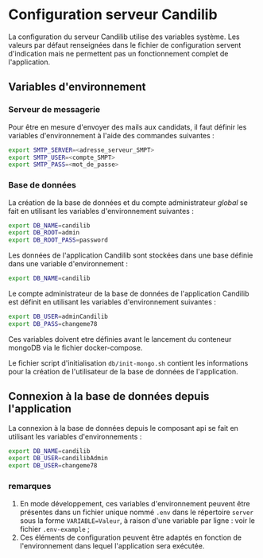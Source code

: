 # Configuration serveur Candilib

La configuration du serveur Candilib utilise des variables système. Les valeurs par défaut renseignées dans le fichier de configuration servent d'indication mais ne permettent pas un fonctionnement complet de l'application.

## Variables d'environnement

### Serveur de messagerie

Pour être en mesure d'envoyer des mails aux candidats, il faut définir les variables d'environnement à l'aide des commandes suivantes :

```bash
export SMTP_SERVER=<adresse_serveur_SMPT>
export SMTP_USER=<compte_SMPT>
export SMTP_PASS=<mot_de_passe>
```

### Base de données

La création de la base de données et du compte administrateur _global_ se fait en utilisant les variables d'environnement suivantes :

```bash
export DB_NAME=candilib
export DB_ROOT=admin
export DB_ROOT_PASS=password
```

Les données de l'application Candilib sont stockées dans une base définie dans une variable d'environnement :

```bash
export DB_NAME=candilib
```

Le compte administrateur de la base de données de l'application Candilib est définit en utilisant les variables d'environnement suivantes :

```bash
export DB_USER=adminCandilib
export DB_PASS=changeme78
```

Ces variables doivent etre définies avant le lancement du conteneur mongoDB via le fichier docker-compose.

Le fichier script d'initialisation `db/init-mongo.sh` contient les informations pour la création de l'utilisateur de la base de données de l'application.

## Connexion à la base de données depuis l'application

La connexion à la base de données depuis le composant api se fait en utilisant les variables d'environnements :

```bash
export DB_NAME=candilib
export DB_USER=candilibAdmin
export DB_USER=changeme78
```

### remarques

1. En mode développement, ces variables d'environnement peuvent être présentes dans un fichier unique nommé `.env` dans le répertoire `server`
   sous la forme `VARIABLE=Valeur`, à raison d'une variable par ligne : voir le fichier `.env-example` ;
2. Ces éléments de configuration peuvent être adaptés en fonction de l'environnement dans lequel l'application sera exécutée.

